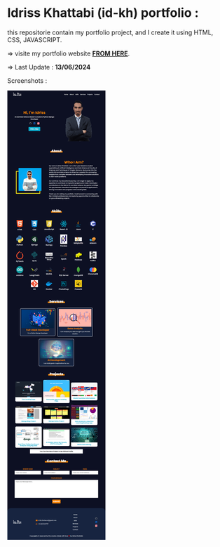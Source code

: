 # Idriss Khattabi (id-kh) portfolio :

this repositorie contain my portfolio project, and I create it using HTML, CSS, JAVASCRIPT.

=> visite my portfolio website **[FROM HERE](https://drisskhattabi6.github.io/id-kh)**.

=> Last Update : **13/06/2024**

Screenshots :

![portfolio-img](portfolio-img.png)
